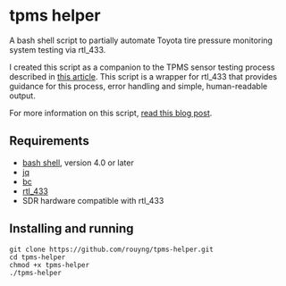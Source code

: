 # tpms helper
A bash shell script to partially automate Toyota tire pressure monitoring system testing via rtl_433.

I created this script as a companion to the TPMS sensor testing process described in [this article](https://www.r-c-y.net/posts/tpms/). This script is a wrapper for rtl_433 that provides guidance for this process, error handling and simple, human-readable output.

For more information on this script, [read this blog post](https://www.r-c-y.net/posts/tpmsbash/).

## Requirements
- [bash shell](https://www.gnu.org/software/bash/), version 4.0 or later
- [jq](https://stedolan.github.io/jq/)
- [bc](https://www.gnu.org/software/bc/)
- [rtl_433](https://github.com/merbanan/rtl_433)
- SDR hardware compatible with rtl_433

## Installing and running
```
git clone https://github.com/rouyng/tpms-helper.git
cd tpms-helper
chmod +x tpms-helper
./tpms-helper
```
